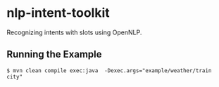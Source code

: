 nlp-intent-toolkit
==================

Recognizing intents with slots using OpenNLP.

## Running the Example

```
$ mvn clean compile exec:java  -Dexec.args="example/weather/train city"
```
